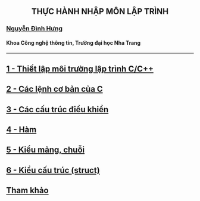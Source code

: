 <h2 align="center"> 
THỰC HÀNH NHẬP MÔN LẬP TRÌNH
</h2>

### [Nguyễn Đình Hưng](https://nd-hung.github.io/)
#### Khoa Công nghệ thông tin, Trường đại học Nha Trang </h3>
<hr>

## [1 - Thiết lập môi trường lập trình C/C++](01-environment-setup) 
## [2 - Các lệnh cơ bản của C](02-basic) 
## [3 - Các cấu trúc điều khiển](03-control-structures) 
## [4 - Hàm ](04-functions) 
## [5 - Kiểu mảng, chuỗi](05-arrays-strings) 
## [6 - Kiểu cấu trúc (struct)](06-struct) 

## [Tham khảo](References.md)
